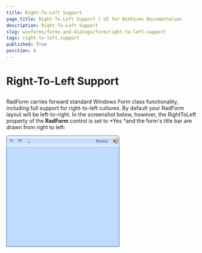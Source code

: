 ```yaml
---
title: Right-To-Left Support
page_title: Right-To-Left Support | UI for WinForms Documentation
description: Right-To-Left Support
slug: winforms/forms-and-dialogs/form/right-to-left-support
tags: right-to-left,support
published: True
position: 6
---
```


# Right-To-Left Support



## 

RadForm carries forward standard Windows Form class functionality, including full support for right-to-left cultures. By default your RadForm layout will be left-to-right. In the screenshot below, however, the RightToLeft property of the __RadForm__ control is set to *Yes *and the form's title bar are drawn from right to left:

![forms-and-dialogs-form-rtl 001](images/forms-and-dialogs-form-rtl001.png)


